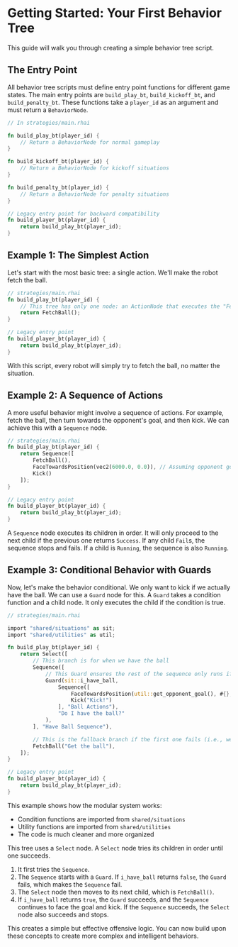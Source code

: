 # Getting Started: Your First Behavior Tree

This guide will walk you through creating a simple behavior tree script.

## The Entry Point

All behavior tree scripts must define entry point functions for different game states. The main entry points are `build_play_bt`, `build_kickoff_bt`, and `build_penalty_bt`. These functions take a `player_id` as an argument and must return a `BehaviorNode`.

```rust
// In strategies/main.rhai

fn build_play_bt(player_id) {
    // Return a BehaviorNode for normal gameplay
}

fn build_kickoff_bt(player_id) {
    // Return a BehaviorNode for kickoff situations
}

fn build_penalty_bt(player_id) {
    // Return a BehaviorNode for penalty situations
}

// Legacy entry point for backward compatibility
fn build_player_bt(player_id) {
    return build_play_bt(player_id);
}
```

## Example 1: The Simplest Action

Let's start with the most basic tree: a single action. We'll make the robot fetch the ball.

```rust
// strategies/main.rhai
fn build_play_bt(player_id) {
    // This tree has only one node: an ActionNode that executes the "FetchBall" skill.
    return FetchBall();
}

// Legacy entry point
fn build_player_bt(player_id) {
    return build_play_bt(player_id);
}
```

With this script, every robot will simply try to fetch the ball, no matter the situation.

## Example 2: A Sequence of Actions

A more useful behavior might involve a sequence of actions. For example, fetch the ball, then turn towards the opponent's goal, and then kick. We can achieve this with a `Sequence` node.

```rust
// strategies/main.rhai
fn build_play_bt(player_id) {
    return Sequence([
        FetchBall(),
        FaceTowardsPosition(vec2(6000.0, 0.0)), // Assuming opponent goal is at (6000, 0)
        Kick()
    ]);
}

// Legacy entry point
fn build_player_bt(player_id) {
    return build_play_bt(player_id);
}
```

A `Sequence` node executes its children in order. It will only proceed to the next child if the previous one returns `Success`. If any child `Fail`s, the sequence stops and fails. If a child is `Running`, the sequence is also `Running`.

## Example 3: Conditional Behavior with Guards

Now, let's make the behavior conditional. We only want to kick if we actually have the ball. We can use a `Guard` node for this. A `Guard` takes a condition function and a child node. It only executes the child if the condition is true.

```rust
// strategies/main.rhai

import "shared/situations" as sit;
import "shared/utilities" as util;

fn build_play_bt(player_id) {
    return Select([
        // This branch is for when we have the ball
        Sequence([
            // This Guard ensures the rest of the sequence only runs if we have the ball.
            Guard(sit::i_have_ball,
                Sequence([
                    FaceTowardsPosition(util::get_opponent_goal(), #{}, "Face opponent goal"),
                    Kick("Kick!")
                ], "Ball Actions"),
                "Do I have the ball?"
            ),
        ], "Have Ball Sequence"),

        // This is the fallback branch if the first one fails (i.e., we don't have the ball)
        FetchBall("Get the ball"),
    ]);
}

// Legacy entry point
fn build_player_bt(player_id) {
    return build_play_bt(player_id);
}
```

This example shows how the modular system works:

- Condition functions are imported from `shared/situations`
- Utility functions are imported from `shared/utilities`
- The code is much cleaner and more organized

This tree uses a `Select` node. A `Select` node tries its children in order until one succeeds.

1.  It first tries the `Sequence`.
2.  The `Sequence` starts with a `Guard`. If `i_have_ball` returns `false`, the `Guard` fails, which makes the `Sequence` fail.
3.  The `Select` node then moves to its next child, which is `FetchBall()`.
4.  If `i_have_ball` returns `true`, the `Guard` succeeds, and the `Sequence` continues to face the goal and kick. If the `Sequence` succeeds, the `Select` node also succeeds and stops.

This creates a simple but effective offensive logic. You can now build upon these concepts to create more complex and intelligent behaviors.
